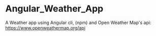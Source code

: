 # Angular_Weather_App
A Weather app using Angular cli, (npm) and Open Weather Map's api: https://www.openweathermap.org/api